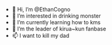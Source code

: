 - 👋 Hi, I’m @EthanCogno
- 👀 I’m interested in drinking monster
- 🌱 I’m currently learning how to kms
- 💞️ I’m the leader of kirua~kun fanbase
- 📫 I want to kill my dad

<!---
EthanCogno/EthanCogno is a ✨ special ✨ repository because its `README.md` (this file) appears on your GitHub profile.
You can click the Preview link to take a look at your changes.
--->
